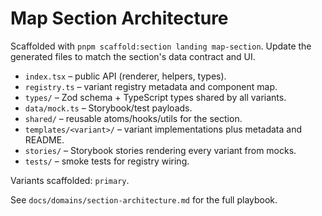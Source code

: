 # Map Section Architecture

Scaffolded with `pnpm scaffold:section landing map-section`. Update the generated files to match the section's data contract and UI.

- `index.tsx` – public API (renderer, helpers, types).
- `registry.ts` – variant registry metadata and component map.
- `types/` – Zod schema + TypeScript types shared by all variants.
- `data/mock.ts` – Storybook/test payloads.
- `shared/` – reusable atoms/hooks/utils for the section.
- `templates/<variant>/` – variant implementations plus metadata and README.
- `stories/` – Storybook stories rendering every variant from mocks.
- `tests/` – smoke tests for registry wiring.

Variants scaffolded: `primary`.

See `docs/domains/section-architecture.md` for the full playbook.
